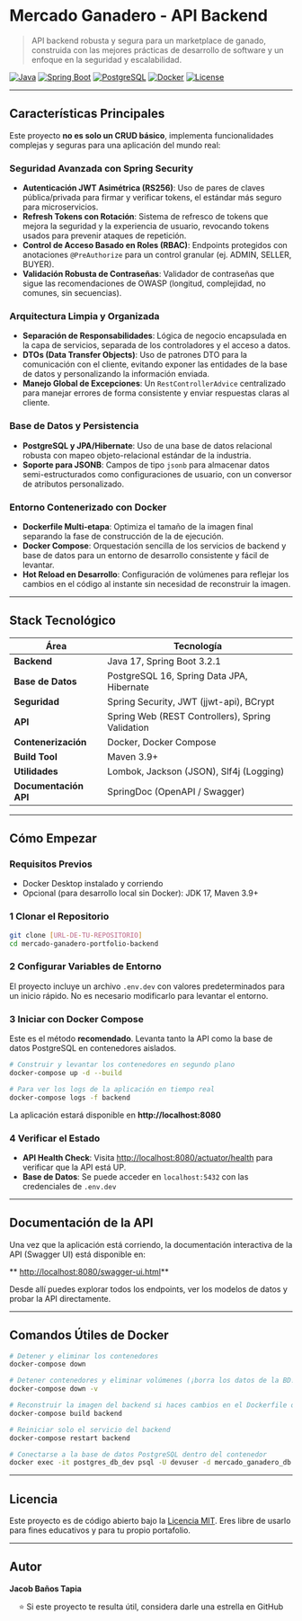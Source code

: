 # Mercado Ganadero - API Backend

> API backend robusta y segura para un marketplace de ganado, construida con las mejores prácticas de desarrollo de software y un enfoque en la seguridad y escalabilidad.

[![Java](https://img.shields.io/badge/Java-17-orange?logo=openjdk)](https://openjdk.org/)
[![Spring Boot](https://img.shields.io/badge/Spring%20Boot-3.2.1-brightgreen?logo=spring)](https://spring.io/projects/spring-boot)
[![PostgreSQL](https://img.shields.io/badge/PostgreSQL-16-blue?logo=postgresql)](https://www.postgresql.org/)
[![Docker](https://img.shields.io/badge/Docker-Ready-2496ED?logo=docker)](https://www.docker.com/)
[![License](https://img.shields.io/badge/License-MIT-yellow.svg)](LICENSE)

---

## Características Principales

Este proyecto **no es solo un CRUD básico**, implementa funcionalidades complejas y seguras para una aplicación del mundo real:

### Seguridad Avanzada con Spring Security

- **Autenticación JWT Asimétrica (RS256)**: Uso de pares de claves pública/privada para firmar y verificar tokens, el estándar más seguro para microservicios.
- **Refresh Tokens con Rotación**: Sistema de refresco de tokens que mejora la seguridad y la experiencia de usuario, revocando tokens usados para prevenir ataques de repetición.
- **Control de Acceso Basado en Roles (RBAC)**: Endpoints protegidos con anotaciones `@PreAuthorize` para un control granular (ej. ADMIN, SELLER, BUYER).
- **Validación Robusta de Contraseñas**: Validador de contraseñas que sigue las recomendaciones de OWASP (longitud, complejidad, no comunes, sin secuencias).

### Arquitectura Limpia y Organizada

- **Separación de Responsabilidades**: Lógica de negocio encapsulada en la capa de servicios, separada de los controladores y el acceso a datos.
- **DTOs (Data Transfer Objects)**: Uso de patrones DTO para la comunicación con el cliente, evitando exponer las entidades de la base de datos y personalizando la información enviada.
- **Manejo Global de Excepciones**: Un `RestControllerAdvice` centralizado para manejar errores de forma consistente y enviar respuestas claras al cliente.

### Base de Datos y Persistencia

- **PostgreSQL y JPA/Hibernate**: Uso de una base de datos relacional robusta con mapeo objeto-relacional estándar de la industria.
- **Soporte para JSONB**: Campos de tipo `jsonb` para almacenar datos semi-estructurados como configuraciones de usuario, con un conversor de atributos personalizado.

### Entorno Contenerizado con Docker

- **Dockerfile Multi-etapa**: Optimiza el tamaño de la imagen final separando la fase de construcción de la de ejecución.
- **Docker Compose**: Orquestación sencilla de los servicios de backend y base de datos para un entorno de desarrollo consistente y fácil de levantar.
- **Hot Reload en Desarrollo**: Configuración de volúmenes para reflejar los cambios en el código al instante sin necesidad de reconstruir la imagen.

---

## Stack Tecnológico

| Área | Tecnología |
|------|-----------|
| **Backend** | Java 17, Spring Boot 3.2.1 |
| **Base de Datos** | PostgreSQL 16, Spring Data JPA, Hibernate |
| **Seguridad** | Spring Security, JWT (jjwt-api), BCrypt |
| **API** | Spring Web (REST Controllers), Spring Validation |
| **Contenerización** | Docker, Docker Compose |
| **Build Tool** | Maven 3.9+ |
| **Utilidades** | Lombok, Jackson (JSON), Slf4j (Logging) |
| **Documentación API** | SpringDoc (OpenAPI / Swagger) |

---

## Cómo Empezar

### Requisitos Previos

- Docker Desktop instalado y corriendo
- Opcional (para desarrollo local sin Docker): JDK 17, Maven 3.9+

### 1️ Clonar el Repositorio

```bash
git clone [URL-DE-TU-REPOSITORIO]
cd mercado-ganadero-portfolio-backend
```

### 2️ Configurar Variables de Entorno

El proyecto incluye un archivo `.env.dev` con valores predeterminados para un inicio rápido. No es necesario modificarlo para levantar el entorno.

### 3️ Iniciar con Docker Compose

Este es el método **recomendado**. Levanta tanto la API como la base de datos PostgreSQL en contenedores aislados.

```bash
# Construir y levantar los contenedores en segundo plano
docker-compose up -d --build

# Para ver los logs de la aplicación en tiempo real
docker-compose logs -f backend
```

La aplicación estará disponible en **http://localhost:8080**

### 4️ Verificar el Estado

- **API Health Check**: Visita [http://localhost:8080/actuator/health](http://localhost:8080/actuator/health) para verificar que la API está UP.
- **Base de Datos**: Se puede acceder en `localhost:5432` con las credenciales de `.env.dev`

---

## Documentación de la API

Una vez que la aplicación está corriendo, la documentación interactiva de la API (Swagger UI) está disponible en:

** [http://localhost:8080/swagger-ui.html](http://localhost:8080/swagger-ui.html)**

Desde allí puedes explorar todos los endpoints, ver los modelos de datos y probar la API directamente.

---

## Comandos Útiles de Docker

```bash
# Detener y eliminar los contenedores
docker-compose down

# Detener contenedores y eliminar volúmenes (¡borra los datos de la BD!)
docker-compose down -v

# Reconstruir la imagen del backend si haces cambios en el Dockerfile o pom.xml
docker-compose build backend

# Reiniciar solo el servicio del backend
docker-compose restart backend

# Conectarse a la base de datos PostgreSQL dentro del contenedor
docker exec -it postgres_db_dev psql -U devuser -d mercado_ganadero_db
```

---

## Licencia

Este proyecto es de código abierto bajo la [Licencia MIT](LICENSE). Eres libre de usarlo para fines educativos y para tu propio portafolio.

---

## Autor

**Jacob Baños Tapia**

<div align="center">
⭐ Si este proyecto te resulta útil, considera darle una estrella en GitHub
